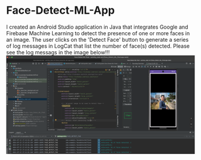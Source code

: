 # Face-Detect-ML-App
I created an Android Studio application in Java that integrates Google and Firebase Machine Learning to detect the presence of one or more faces in an image. The user clicks on the 'Detect Face' button to generate a series of log messages in LogCat that list the number of face(s) detected. Please see the log messags in the image below!!!
![Face Detect ML Image](./FaceDetectMLApp_Instance.png)
